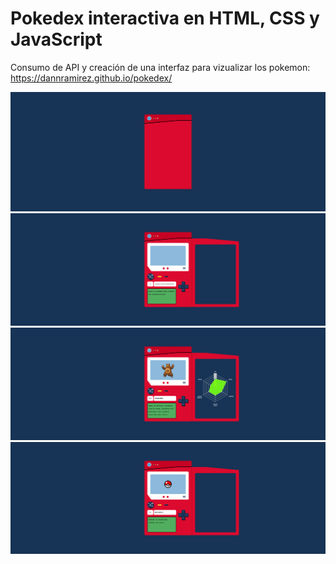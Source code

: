 # Pokedex interactiva en HTML, CSS y JavaScript

Consumo de API y creación de una interfaz para vizualizar los pokemon: https://dannramirez.github.io/pokedex/

 ![Frontal](./design/Frontal.png)
 ![Inicio](./design/Inicio.png)
 ![Inicio_Busqueda](./design/Inicio_Busqueda.png)
 ![Inicio_No_Existe](./design/Inicio_No_Existe.png)
